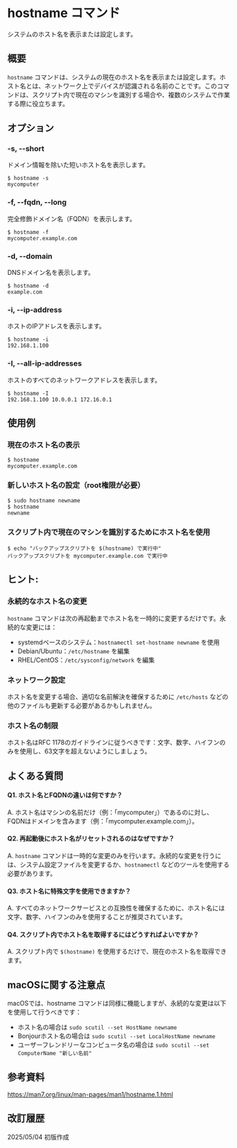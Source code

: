 # hostname コマンド

システムのホスト名を表示または設定します。

## 概要

`hostname` コマンドは、システムの現在のホスト名を表示または設定します。ホスト名とは、ネットワーク上でデバイスが認識される名前のことです。このコマンドは、スクリプト内で現在のマシンを識別する場合や、複数のシステムで作業する際に役立ちます。

## オプション

### **-s, --short**

ドメイン情報を除いた短いホスト名を表示します。

```console
$ hostname -s
mycomputer
```

### **-f, --fqdn, --long**

完全修飾ドメイン名（FQDN）を表示します。

```console
$ hostname -f
mycomputer.example.com
```

### **-d, --domain**

DNSドメイン名を表示します。

```console
$ hostname -d
example.com
```

### **-i, --ip-address**

ホストのIPアドレスを表示します。

```console
$ hostname -i
192.168.1.100
```

### **-I, --all-ip-addresses**

ホストのすべてのネットワークアドレスを表示します。

```console
$ hostname -I
192.168.1.100 10.0.0.1 172.16.0.1
```

## 使用例

### 現在のホスト名の表示

```console
$ hostname
mycomputer.example.com
```

### 新しいホスト名の設定（root権限が必要）

```console
$ sudo hostname newname
$ hostname
newname
```

### スクリプト内で現在のマシンを識別するためにホスト名を使用

```console
$ echo "バックアップスクリプトを $(hostname) で実行中"
バックアップスクリプトを mycomputer.example.com で実行中
```

## ヒント:

### 永続的なホスト名の変更

`hostname` コマンドは次の再起動までホスト名を一時的に変更するだけです。永続的な変更には：
- systemdベースのシステム：`hostnamectl set-hostname newname` を使用
- Debian/Ubuntu：`/etc/hostname` を編集
- RHEL/CentOS：`/etc/sysconfig/network` を編集

### ネットワーク設定

ホスト名を変更する場合、適切な名前解決を確保するために `/etc/hosts` などの他のファイルも更新する必要があるかもしれません。

### ホスト名の制限

ホスト名はRFC 1178のガイドラインに従うべきです：文字、数字、ハイフンのみを使用し、63文字を超えないようにしましょう。

## よくある質問

#### Q1. ホスト名とFQDNの違いは何ですか？
A. ホスト名はマシンの名前だけ（例：「mycomputer」）であるのに対し、FQDNはドメインを含みます（例：「mycomputer.example.com」）。

#### Q2. 再起動後にホスト名がリセットされるのはなぜですか？
A. `hostname` コマンドは一時的な変更のみを行います。永続的な変更を行うには、システム設定ファイルを変更するか、`hostnamectl` などのツールを使用する必要があります。

#### Q3. ホスト名に特殊文字を使用できますか？
A. すべてのネットワークサービスとの互換性を確保するために、ホスト名には文字、数字、ハイフンのみを使用することが推奨されています。

#### Q4. スクリプト内でホスト名を取得するにはどうすればよいですか？
A. スクリプト内で `$(hostname)` を使用するだけで、現在のホスト名を取得できます。

## macOSに関する注意点

macOSでは、hostname コマンドは同様に機能しますが、永続的な変更は以下を使用して行うべきです：
- ホスト名の場合は `sudo scutil --set HostName newname`
- Bonjourホスト名の場合は `sudo scutil --set LocalHostName newname`
- ユーザーフレンドリーなコンピュータ名の場合は `sudo scutil --set ComputerName "新しい名前"`

## 参考資料

https://man7.org/linux/man-pages/man1/hostname.1.html

## 改訂履歴

2025/05/04 初版作成